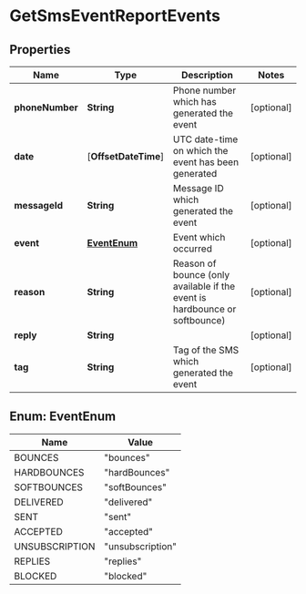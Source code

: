 
# GetSmsEventReportEvents

## Properties
Name | Type | Description | Notes
------------ | ------------- | ------------- | -------------
**phoneNumber** | **String** | Phone number which has generated the event |  [optional]
**date** | [**OffsetDateTime**] | UTC date-time on which the event has been generated |  [optional]
**messageId** | **String** | Message ID which generated the event |  [optional]
**event** | [**EventEnum**](#EventEnum) | Event which occurred |  [optional]
**reason** | **String** | Reason of bounce (only available if the event is hardbounce or softbounce) |  [optional]
**reply** | **String** |  |  [optional]
**tag** | **String** | Tag of the SMS which generated the event |  [optional]


<a name="EventEnum"></a>
## Enum: EventEnum
Name | Value
---- | -----
BOUNCES | &quot;bounces&quot;
HARDBOUNCES | &quot;hardBounces&quot;
SOFTBOUNCES | &quot;softBounces&quot;
DELIVERED | &quot;delivered&quot;
SENT | &quot;sent&quot;
ACCEPTED | &quot;accepted&quot;
UNSUBSCRIPTION | &quot;unsubscription&quot;
REPLIES | &quot;replies&quot;
BLOCKED | &quot;blocked&quot;



